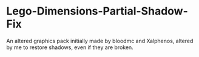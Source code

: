 # Lego-Dimensions-Partial-Shadow-Fix
An altered graphics pack initially made by bloodmc and Xalphenos, altered by me to restore shadows, even if they are broken.
